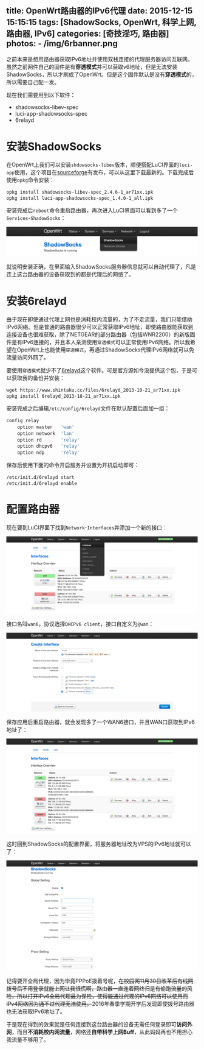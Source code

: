title: OpenWrt路由器的IPv6代理
date: 2015-12-15 15:15:15
tags: [ShadowSocks, OpenWrt, 科学上网, 路由器, IPv6]
categories: [奇技淫巧, 路由器]
photos:
	- /img/6rbanner.png
---

之前本来是想用路由器获取IPv6地址并使用双栈连接的代理服务器访问互联网。虽然之前网件自己的固件是有**穿透模式**并可以获取v6地址，但是无法安装ShadowSocks，所以才刷成了OpenWrt。但是这个固件默认是没有**穿透模式**的，所以需要自己配一发。

现在我们需要用到以下软件：

+ shadowsocks-libev-spec
+ luci-app-shadowsocks-spec
+ 6relayd

# 安装ShadowSocks
在OpenWrt上我们可以安装`shdowsocks-libev`版本，顺便搭配LuCI界面的`luci-app`使用，这个项目在[sourceforge](https://sourceforge.net/projects/openwrt-dist/files/shadowsocks-libev/)有发布，可以从这里下载最新的。下载完成后使用`opkg`命令安装：

	opkg install shadowsocks-libev-spec_2.4.6-1_ar71xx.ipk
	opkg install luci-app-shadowsocks-spec_1.4.0-1_all.ipk

安装完成后`reboot`命令重启路由器，再次进入LuCI界面可以看到多了一个`Services`-`ShadowSocks`：

![ShadowSocks](/img/opss.png)

就说明安装正确，在里面输入ShadowSocks服务器信息就可以自动代理了，凡是连上这台路由器的设备获取到的都是代理后的网络了。

# 安装6relayd
由于现在即使通过代理上网也是消耗校内流量的，为了不走流量，我们只能借助IPv6网络。但是普通的路由器很少可以正常获取IPv6地址，即使路由器能获取到连接设备也很难获取，除了NETGEAR的部分路由器（包括WNR2200）的新版固件是有IPv6连接的，并且本人亲测使用`穿透模式`可以正常使用IPv6网络。所以我希望在OpenWrt上也能使用`穿透模式`，再通过ShadowSocks代理IPv6网络就可以免流量访问外网了。

要使用`穿透模式`就少不了[6relayd](https://wiki.openwrt.org/doc/uci/6relayd)这个软件。可是官方源如今没提供这个包，于是可以获取我的备份并安装：

	wget https://www.shintaku.cc/files/6relayd_2013-10-21_ar71xx.ipk
	opkg install 6relayd_2013-10-21_ar71xx.ipk

安装完成之后编辑`/etc/config/6relayd`文件在默认配置后面加一组：

```sh
config relay
	option master   'wan'
	option network  'lan'
	option rd       'relay'
	option dhcpv6   'relay'
	option ndp      'relay'
```
保存后使用下面的命令开启服务并设置为开机启动即可：

	/etc/init.d/6relayd start
	/etc/init.d/6relayd enable

# 配置路由器
现在要到LuCI界面下找到`Network`-`Interfaces`并添加一个新的接口：

![Add new interface](/img/opnew.png)

接口名叫`wan6`，协议选择`DHCPv6 client`，接口自定义为`@wan`：

![wan6](/img/opwan6.png)

保存应用后重启路由器，就会发现多了一个WAN6接口，并且WAN口获取到IPv6地址了：

![IPv6地址](/img/opipv6.png)

这时回到ShadowSocks的配置界面，将服务器地址改为VPS的IPv6地址就可以了：

![ShadowSocks设置](/img/opsss.png)

记得要开全局代理，因为毕竟PPPoE拨着号呢，~~在校园网11月30日改革后有线网拨号后不用登录就能上网让我很慌啊，路由器一直连着网终归是有偷跑流量的风险，所以打开IPv6全局代理最为保险，使得能通过代理的IPv6网络可以使用而IPv4网络因为通不过代理无法使用。~~2016年春季学期开学后发现即使拨号路由器也无法获取IPv6地址了。

于是现在得到的效果就是任何连接到这台路由器的设备无需任何登录即可**访问外网**，而且**不消耗校内网流量**，网络还**自带科学上网Buff**，从此妈妈再也不用担心我流量不够用了。
